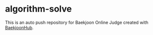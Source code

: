 # algorithm-solve
This is an auto push repository for Baekjoon Online Judge created with [BaekjoonHub](https://github.com/BaekjoonHub/BaekjoonHub).
